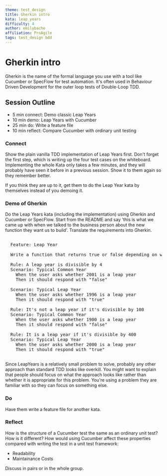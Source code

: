 ```yaml
---
theme: test_design
title: Gherkin intro
kata: leap_years
difficulty: 4
author: emilybache
affiliation: ProAgile
tags: test_design bdd
---
```


# Gherkin intro

Gherkin is the name of the formal language you use with a tool like Cucumber or SpecFlow for test automation. It's often used in Behaviour Driven Development for the outer loop tests of Double-Loop TDD.

## Session Outline
 
* 5 min connect: Demo classic Leap Years
* 10 min demo: Leap Years with Cucumber  
* 25 min do: Write a feature file  
* 10 min reflect: Compare Cucumber with ordinary unit testing

### Connect
Show the plain vanilla TDD implementation of Leap Years first. Don't forget the first step, which is writing up the four test cases on the whiteboard. Implementing the whole Kata only takes a few minutes, and they will probably have seen it before in a previous session. Show it to them again so they remember better.

If you think they are up to it, get them to do the Leap Year kata by themselves instead of you demoing it.

### Demo of Gherkin

Do the Leap Years kata (including the implementation) using Gherkin and Cucumber or SpecFlow. Start from the README and say 'this is what we came up with when we talked to the business person about the new function they want us to build'. Translate the requirements into Gherkin.

<pre>

  Feature: Leap Year

  Write a function that returns true or false depending on whether its input integer is a leap year or not.

  Rule: A leap year is divisible by 4
  Scenario: Typical Common Year
    When the user asks whether 2001 is a leap year
    Then it should respond with "false"

  Scenario: Typical Leap Year
    When the user asks whether 1996 is a leap year
    Then it should respond with "true"

  Rule: It's not a leap year if it's divisible by 100
  Scenario: Typical Common Year
    When the user asks whether 1900 is a leap year
    Then it should respond with "false"

  Rule: It is a leap year if it's divisible by 400
  Scenario: Typical Leap Year
    When the user asks whether 2000 is a leap year
    Then it should respond with "true"

</pre>

Since LeapYears is a relatively small problem to solve, probably any other approach than standard TDD looks like overkill. You might want to explain that people should focus on what the approach looks like rather than whether it is appropriate for this problem. You're using a problem they are familiar with so they can focus on something else.

### Do
Have them write a feature file for another kata.

### Reflect
How is the structure of a Cucumber test the same as an ordinary unit test? How is it different? How would using Cucumber affect these properties compared with writing the test in a unit test framework:

- Readability
- Maintainance Costs

Discuss in pairs or in the whole group.


